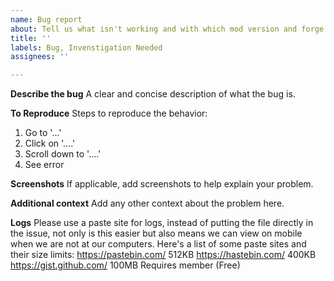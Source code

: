 ```yaml
---
name: Bug report
about: Tell us what isn't working and with which mod version and forge version
title: ''
labels: Bug, Invenstigation Needed
assignees: ''

---
```


<!--- Issues without a pack version will be closed without comment. -->
**Describe the bug**
A clear and concise description of what the bug is.

**To Reproduce**
Steps to reproduce the behavior:
1. Go to '...'
2. Click on '....'
3. Scroll down to '....'
4. See error

**Screenshots**
If applicable, add screenshots to help explain your problem.

**Additional context**
Add any other context about the problem here.

**Logs**
Please use a paste site for logs, instead of putting the file directly in the issue, not only is this easier but also means we can view on mobile when we are not at our computers.
Here's a list of some paste sites and their size limits:
    https://pastebin.com/ 512KB
    https://hastebin.com/ 400KB
    https://gist.github.com/ 100MB Requires member (Free)